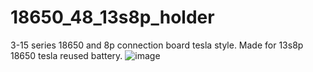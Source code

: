 # 18650_48_13s8p_holder
3-15 series 18650 and 8p connection board tesla style. Made for 13s8p 18650 tesla reused battery.
![image](https://user-images.githubusercontent.com/34272659/148652682-f0accf7e-d10b-401b-9b52-e480fe70f58c.png)
